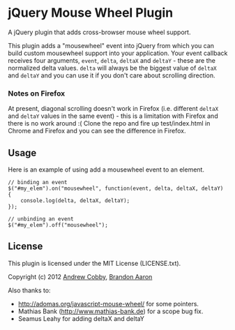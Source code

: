 # jQuery Mouse Wheel Plugin

A jQuery plugin that adds cross-browser mouse wheel support.

This plugin adds a "mousewheel" event into jQuery from which you can build custom mousewheel support into your application. Your event callback receives four arguments, `event`, `delta`, `deltaX` and `deltaY` - these are the normalized delta values. `delta` will always be the biggest value of `deltaX` and `deltaY` and you can use it if you don't care about scrolling direction.

### Notes on Firefox

At present, diagonal scrolling doesn't work in Firefox (i.e. different `deltaX` and `deltaY` values in the same event) - this is a limitation with Firefox and there is no work around :( Clone the repo and fire up test/index.html in Chrome and Firefox and you can see the difference in Firefox.

## Usage

Here is an example of using add a mousewheel event to an element.

    // binding an event
    $("#my_elem").on("mousewheel", function(event, delta, deltaX, deltaY) {
        console.log(delta, deltaX, deltaY);
    });

    // unbinding an event
    $("#my_elem").off("mousewheel");


## License

This plugin is licensed under the MIT License (LICENSE.txt).

Copyright (c) 2012 [Andrew Cobby](http://cobbweb.me), [Brandon Aaron](http://brandonaaron.net)

Also thanks to:

* http://adomas.org/javascript-mouse-wheel/ for some pointers.
* Mathias Bank (http://www.mathias-bank.de) for a scope bug fix.
* Seamus Leahy for adding deltaX and deltaY